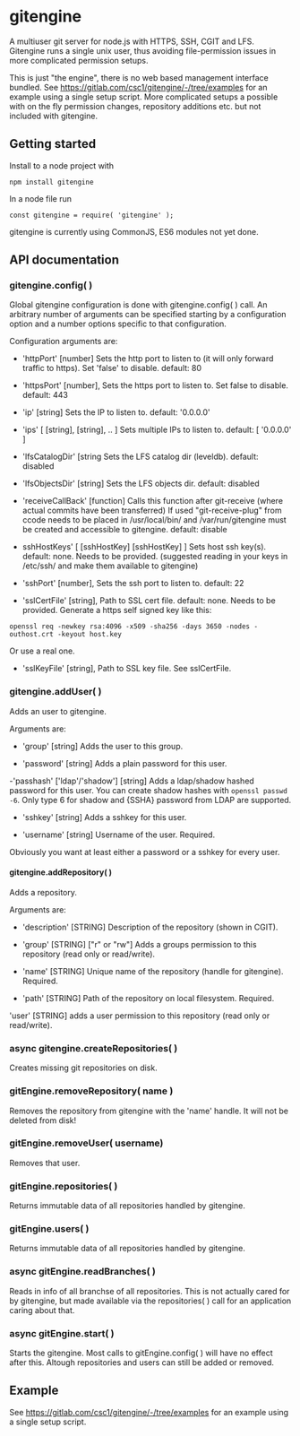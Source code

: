 # gitengine

A multiuser git server for node.js with HTTPS, SSH, CGIT and LFS.
Gitengine runs a single unix user, thus avoiding file-permission issues in more complicated permission setups.

This is just "the engine", there is no web based management interface bundled.
See https://gitlab.com/csc1/gitengine/-/tree/examples for an example using a single setup script.
More complicated setups a possible with on the fly permission changes, repository additions etc. but not included with gitengine.

## Getting started

Install to a node project with
```
npm install gitengine
```

In a node file run
```
const gitengine = require( 'gitengine' );
```
gitengine is currently using CommonJS, ES6 modules not yet done.

## API documentation

### gitengine.config( )

Global gitengine configuration is done with gitengine.config( ) call.
An arbitrary number of arguments can be specified starting by a configuration option and a number options specific to that configuration.

Configuration arguments are:

- 'httpPort' [number]
Sets the http port to listen to (it will only forward traffic to https).
Set 'false' to disable.
default: 80

- 'httpsPort'   [number],
Sets the https port to listen to.
Set false to disable.
default: 443

- 'ip'     [string]
Sets the IP to listen to.
default: '0.0.0.0'

- 'ips'    [ [string], [string], .. ]
Sets multiple IPs to listen to.
default: [ '0.0.0.0' ]

- 'lfsCatalogDir'   [string
Sets the LFS catalog dir (leveldb).
default: disabled

- 'lfsObjectsDir'  [string]
Sets the LFS objects dir.
default: disabled

- 'receiveCallBack'   [function]
Calls this function after git-receive (where actual commits have been transferred)
If used "git-receive-plug" from ccode needs to be placed in /usr/local/bin/ and
/var/run/gitengine must be created and accessible to gitengine.
default: disable

- sshHostKeys' [ [sshHostKey] [sshHostKey] ]
Sets host ssh key(s).
default: none. Needs to be provided. (suggested reading in your keys in /etc/ssh/ and make them available to gitengine)

- 'sshPort'   [number],
Sets the ssh port to listen to.
default: 22

- 'sslCertFile'   [string],
Path to SSL cert file.
default: none. Needs to be provided. 
Generate a https self signed key like this:
```
openssl req -newkey rsa:4096 -x509 -sha256 -days 3650 -nodes -outhost.crt -keyout host.key
```
Or use a real one.

- 'sslKeyFile'   [string],
Path to SSL key file.
See sslCertFile.

### gitengine.addUser( )

Adds an user to gitengine.

Arguments are:
- 'group'    [string]
Adds the user to this group.

- 'password' [string]
Adds a plain password for this user.

-'passhash' ['ldap'/'shadow'] [string]
Adds a ldap/shadow hashed password for this user.
You can create shadow hashes with ```openssl passwd -6```.
Only type 6 for shadow and {SSHA} password from LDAP are supported.

- 'sshkey'   [string]
Adds a sshkey for this user.

- 'username' [string]
Username of the user.
Required.

Obviously you want at least either a password or a sshkey for every user.

#### gitengine.addRepository( )

Adds a repository.

Arguments are:

- 'description'   [STRING]
Description of the repository (shown in CGIT).

- 'group'         [STRING] ["r" or "rw"]
Adds a groups permission to this repository (read only or read/write).

- 'name'          [STRING]
Unique name of the repository (handle for gitengine).
Required.

- 'path'          [STRING]
Path of the repository on local filesystem.
Required.

'user'          [STRING]
adds a user permission to this repository (read only or read/write).

### async gitengine.createRepositories( )

Creates missing git repositories on disk.

### gitEngine.removeRepository( name )

Removes the repository from gitengine with the 'name' handle.
It will not be deleted from disk!

### gitEngine.removeUser( username)

Removes that user.

### gitEngine.repositories( )

Returns immutable data of all repositories handled by gitengine.

### gitEngine.users( )

Returns immutable data of all repositories handled by gitengine.

### async gitEngine.readBranches( )

Reads in info of all branchse of all repositories.
This is not actually cared for by gitengine, but made available via the repositories( ) call
for an application caring about that.

### async gitEngine.start( )

Starts the gitengine. Most calls to gitEngine.config( ) will have no effect after this.
Altough repositories and users can still be added or removed.

## Example

See https://gitlab.com/csc1/gitengine/-/tree/examples for an example using a single setup script.
